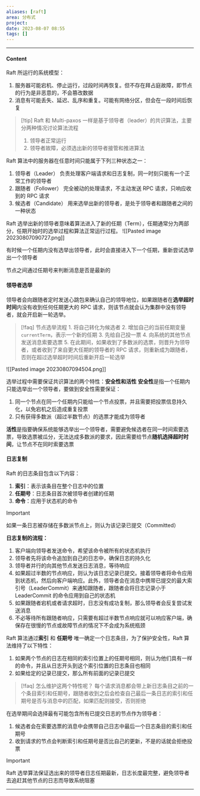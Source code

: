 ```yaml
---
aliases: [raft]
area: 分布式
project: 
date: 2023-08-07 08:55
tags: []
---
```

---
#### Content
Raft 所运行的系统模型：
1. 服务器可能宕机、停止运行，过段时间再恢复。但不存在拜占庭故障，即节点的行为是非恶意的，不会篡改数据
2. 消息有可能丢失、延迟、乱序和重复。可能有网络分区，但会在一段时间后恢复

> [!tip] Raft 和 Multi-paxos 一样是基于领导者（leader）的共识算法，主要分两种情况讨论算法流程
> 1. 领导者正常运行
> 2. 领导者故障，必须选出新的领导者接管和推进算法

Raft 算法中的服务器在任意时间只能属于下列三种状态之一：
1. 领导者（Leader）
    负责处理客户端请求和日志复制，同一时刻只能有一个正常工作的领导者
1. 跟随者（Follower）
    完全被动的处理请求，不主动发送 RPC 请求，只响应收到的 RPC 请求
1. 候选者（Candidate）
    用来选举出新的领导者，是处于领导者和跟随者之间的一种状态

Raft 选举出新的领导者意味着算法进入了新的任期（Term），任期通常分为两部分，任期开始时的选举过程和算法正常运行过程。
![[Pasted image 20230807090727.png]]

有时候一个任期内没有选举出领导者，此时会直接进入下一个任期，重新尝试选举出一个领导者

节点之间通过任期号来判断消息是否是最新的

#### 领导者选举
领导者会向跟随者定时发送心跳包来确认自己的领导地位，如果跟随者在**选举超时时间**内没有收到任何任期更大的 RPC 请求，则该节点就会认为集群中没有领导者，就会开启新一轮选举。

> [!faq] 节点选举流程
>     1. 将自己转化为候选者
>     2. 增加自己的当前任期变量 `currentTerm`，表示一个新的任期
>     3. 先给自己投一票
>     4. 向系统的其他节点发送消息索要选票
>     5. 在此期间，如果收到了多数派的选票，则晋升为领导者，或者收到了来自更大任期的领导者的 RPC 请求，则重新成为跟随者，否则在超过选举超时时间后重新开启一轮选举

![[Pasted image 20230807094504.png]]

选举过程中需要保证共识算法的两个特性：**安全性和活性**
**安全性**是指一个任期内只能选举出一个领导者，要做到安全性需要保证：
1. 同一个节点在同一个任期内只能给一个节点投票，并且需要把投票信息持久化，以免宕机之后造成重复投票
2. 只有获得多数派（超过半数节点）的选票才能成为领导者

**活性**是指要确保系统能够选举出一个领导者，需要避免候选者在同一时间索要选票，导致选票被瓜分，无法达成多数派的要求，因此需要给节点**随机选择超时时间**，让节点不在同时索要选票

#### 日志复制
Raft 的日志条目包含以下内容：
1. **索引**：表示该条目在整个日志中的位置
2. **任期号**：日志条目首次被领导者创建的任期
3. **命令**：应用于状态机的命令

> [!important] 
> 如果一条日志被存储在多数派节点上，则认为该记录已提交（Committed）

**日志复制的流程：**
1. 客户端向领导者发送命令，希望该命令被所有的状态机执行
2. 领导者先将该命令追加到自己的日志中，确保日志的持久化
3. 领导者并行的向其他节点发送日志消息，等待响应
4. 如果超过半数的节点响应，则认为该日志记录已提交。接着领导者将命令应用到状态机，然后向客户端响应。此外，领导者会在消息中携带已提交的最大索引号（LeaderCommit）来通知跟随者，跟随者会将日志记录小于 LeaderCommit 的命令应用到自己的状态机
5. 如果跟随者宕机或者请求超时，日志没有成功复制，那么领导者会反复尝试发送消息
6. 不必等待所有跟随者响应，只需要有超过半数节点响应就可以响应客户端，确保存在很慢的节点或故障节点的情况下不会成为系统瓶颈

Raft 算法通过**索引** 和 **任期号** 唯一确定一个日志条目，为了保护安全性，Raft 算法维持了以下特性：
1. 如果两个节点的日志在相同的索引位置上的任期号相同，则认为他们具有一样的命令，并且从日志开头到这个索引位置的日志条目也相同
2. 如果给定的记录已提交，那么所有前面的记录已提交

> [!faq] 怎么维护这两个特性呢？
> 每个请求消息都会带上新日志条目之前的一个条目索引和任期号，跟随者收到之后会检查自己最后一条日志的索引和任期号是否与消息中的匹配，如果匹配则接受，否则拒绝

在选举期间会选择最有可能包含所有已提交日志的节点作为领导者：
1. 候选者会在索要选票的消息中会携带自己日志中最后一个日志条目的索引和任期号
2. 收到请求的节点会判断索引和任期号是否比自己的更新，不是的话就会拒绝投票

> [!important] 
> Raft 选举算法保证选出来的领导者日志任期最新，日志长度最完整，避免领导者去追赶其他节点的日志而导致系统阻塞



---
